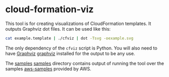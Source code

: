 cloud-formation-viz
===================

This tool is for creating visualizations of CloudFormation templates.
It outputs Graphviz dot files. It can be used like this:

```` bash
cat example.template | ./cfviz | dot -Tsvg -oexample.svg
````

The only dependency of the `cfviz` script is Python. You will also
need to have [Graphviz] [graphviz] installed for the output to be any
use.

The [samples] [samples] directory contains output of running the tool
over the samples [aws-samples] provided by AWS.

[aws-samples]: http://aws.amazon.com/cloudformation/aws-cloudformation-templates/
[graphviz]: http://www.graphviz.org/
[samples]: https://github.com/benbc/cloud-formation-viz/tree/master/samples
